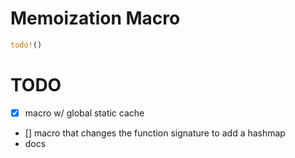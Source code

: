 # Memoization Macro

```rust
todo!()
```

# TODO
- [x] macro w/ global static cache
- [] macro that changes the function signature to add a hashmap
- docs